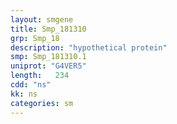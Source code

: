 ```yaml
---
layout: smgene
title: Smp_181310
grp: Smp_18
description: "hypothetical protein"
smp: Smp_181310.1
uniprot: "G4VER5"
length:   234
cdd: "ns"
kk: ns
categories: sm
---
```

